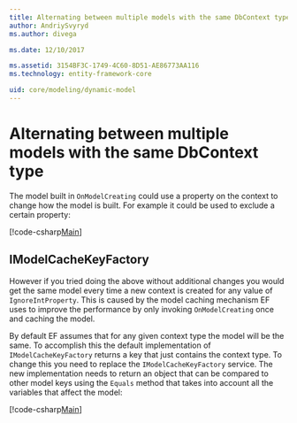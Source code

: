 ```yaml
---
title: Alternating between multiple models with the same DbContext type - EF Core
author: AndriySvyryd
ms.author: divega

ms.date: 12/10/2017

ms.assetid: 3154BF3C-1749-4C60-8D51-AE86773AA116
ms.technology: entity-framework-core

uid: core/modeling/dynamic-model
---
```

# Alternating between multiple models with the same DbContext type

The model built in `OnModelCreating` could use a property on the context to change how the model is built. For example it could be used to exclude a certain property:

[!code-csharp[Main](../../../samples/core/DynamicModel/DynamicContext.cs?name=Class)]

## IModelCacheKeyFactory
However if you tried doing the above without additional changes you would get the same model every time a new context is created for any value of `IgnoreIntProperty`. This is caused by the model caching mechanism EF uses to improve the performance by only invoking `OnModelCreating` once and caching the model.

By default EF assumes that for any given context type the model will be the same. To accomplish this the default implementation of `IModelCacheKeyFactory` returns a key that just contains the context type. To change this you need to replace the `IModelCacheKeyFactory` service. The new implementation needs to return an object that can be compared to other model keys using the `Equals` method that takes into account all the variables that affect the model:

[!code-csharp[Main](../../../samples/core/DynamicModel/DynamicModelCacheKeyFactory.cs?name=Class)]

